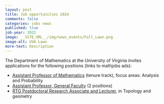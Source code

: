 ```yaml
---
layout: post
title: Job opportunities 2024
comments: false
categories: jobs news
published: true
job-year: 2022
image: __SITE_URL__/img/news_events/Fall_Lawn.png
image-alt: UVA Lawn
more-text: Description
---
```


The Department of Mathematics at the University of Virginia invites applications for the following positions (links to mathjobs ads):

- [Assistant Professor of Mathematics](https://www.mathjobs.org/jobs/list/23155) (tenure track), focus areas: Analysis and Probability
- [Assistant Professor, General Faculty](https://www.mathjobs.org/jobs/list/23265) (2 positions)
- [RTG Postdoctoral Research Associate and Lecturer](https://www.mathjobs.org/jobs/list/23502), in Topology and geometry

